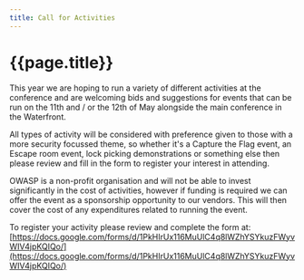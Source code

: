 ```yaml
---
title: Call for Activities
---
```


# {{page.title}}

This year we are hoping to run a variety of different activities at the conference and are welcoming bids and suggestions for events that can be run on the 11th and / or the 12th of May alongside the main conference in the Waterfront.

All types of activity will be considered with preference given to those with a more security focussed theme, so whether it's a Capture the Flag event, an Escape room event, lock picking demonstrations or something else then please review and fill in the form to register your interest in attending.

OWASP is a non-profit organisation and will not be able to invest significantly in the cost of activities, however if funding is required we can offer the event as a sponsorship opportunity to our vendors. This will then cover the cost of any expenditures related to running the event.

To register your activity please review and complete the form at:
[https://docs.google.com/forms/d/1PkHIrUx116MuUlC4q8lWZhYSYkuzFWyvWIV4jpKQIQo/](https://docs.google.com/forms/d/1PkHIrUx116MuUlC4q8lWZhYSYkuzFWyvWIV4jpKQIQo/)


